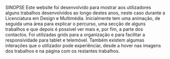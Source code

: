 SINOPSE
Este website foi desenvolvido para mostrar aos utilizadores alguns trabalhos desenvolvidos ao longo destes anos, neste caso durante a Licenciatura em Design e Multimédia.
Inicialmente tem uma animação, de seguida uma área para explicar o percurso, uma secção de alguns trabalhos e que depois é possível ver mais e, por fim, a parte dos contactos.
Foi utilizadas grids para a organização e para facilitar a responsividade para tablet e telemóvel. Também existem algumas interações que o utilizador pode experiênciar, desde a hover nas imagens dos trabalhos e na página com os restantes trabalhos.
